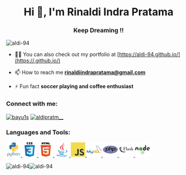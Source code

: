 <h1 align="center">Hi 👋, I'm Rinaldi Indra Pratama</h1>
<h3 align="center"> Keep Dreaming !!</h3>

<p align="left"> <img src="https://komarev.com/ghpvc/?username=aldi-94&label=Profile%20views&color=129e00&style=plastic" alt="aldi-94" /> </p>
<!-- <img align="right" alt="Coding" width="250" height="400" src="byu.jpg"> -->

- 👨‍💻 You can also check out my portfolio at [https://aldi-94.github.io/](https://.github.io/)

- 📫 How to reach me **rinaldiindrapratama@gmail.com**

- ⚡ Fun fact **soccer playing and coffee enthusiast**

<h3 align="left">Connect with me:</h3>
<p align="left">

<a href="https://www.linkedin.com/in/rinaldi-indra-pratama-462211160/" target="blank"><img align="center" src="https://cdn.jsdelivr.net/npm/simple-icons@3.0.1/icons/linkedin.svg" alt="bayu1s" height="30" width="40" /></a>
<a href="https://www.instagram.com/aldipratm__" target="blank"><img align="center" src="https://cdn.jsdelivr.net/npm/simple-icons@3.0.1/icons/instagram.svg" alt="aldipratm__" height="30" width="40" /></a>
<!-- <a href="https://www.youtube.com/channel/UCW2lyQoXMYUvRk8JpYNNcJw" target="blank"><img align="center" src="https://cdn.jsdelivr.net/npm/simple-icons@3.0.1/icons/youtube.svg" alt="khushboo goel" height="30" width="40" /></a> -->

</p>

<h3 align="left">Languages and Tools:</h3>
<p align="left"> <a href="https://www.python.org/" target="_blank" rel="noreferrer"> <img src="https://raw.githubusercontent.com/devicons/devicon/master/icons/python/python-original-wordmark.svg" alt="python" width="40" height="40"/> </a> <a href="https://www.w3schools.com/css/" target="_blank" rel="noreferrer"> <img src="https://raw.githubusercontent.com/devicons/devicon/master/icons/css3/css3-original-wordmark.svg" alt="css3" width="40" height="40"/> </a> <a href="https://www.w3.org/html/" target="_blank" rel="noreferrer"> <img src="https://raw.githubusercontent.com/devicons/devicon/master/icons/html5/html5-original-wordmark.svg" alt="html5" width="40" height="40"/> </a> <a href="https://www.java.com" target="_blank" rel="noreferrer"> <img src="https://raw.githubusercontent.com/devicons/devicon/master/icons/java/java-original.svg" alt="java" width="40" height="40"/> </a> <a href="https://developer.mozilla.org/en-US/docs/Web/JavaScript" target="_blank" rel="noreferrer"> <img src="https://raw.githubusercontent.com/devicons/devicon/master/icons/javascript/javascript-original.svg" alt="javascript" width="40" height="40"/> </a> <a href="https://www.mysql.com/" target="_blank" rel="noreferrer"> <img src="https://raw.githubusercontent.com/devicons/devicon/master/icons/mysql/mysql-original-wordmark.svg" alt="mysql" width="40" height="40"/> </a> <a href="https://www.php.net" target="_blank" rel="noreferrer"> <img src="https://raw.githubusercontent.com/devicons/devicon/master/icons/php/php-original.svg" alt="php" width="40" 
height="40"/> </a> <a href="https://flask.palletsprojects.com/en/stable/" target="_blank" rel="noreferrer"> <img src="https://raw.githubusercontent.com/devicons/devicon/master/icons/flask/flask-original-wordmark.svg" alt="flask" 
width="40" height="40"/> </a> <a href="https://nodejs.org/en" target="_blank" rel="noreferrer"> <img src="https://raw.githubusercontent.com/devicons/devicon/master/icons/nodejs/nodejs-original-wordmark.svg" alt="nodejs" width="40" height="40"
height="40"/> </a> </p>

<p><img align="left" src="https://github-readme-stats.vercel.app/api/top-langs?username=aldi-94&show_icons=true&locale=en&layout=compact" alt="aldi-94" /></p>
<p>&nbsp;<img align="left" src="https://github-readme-stats.vercel.app/api?username=aldi-94&show_icons=true&locale=en" alt="aldi-94" /></p>
